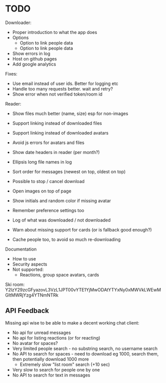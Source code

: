 # TODO

Downloader:

* Proper introduction to what the app does
* Options
  * Option to link people data
  * Option to link people data
* Show errors in log
* Host on github pages
* Add google analytics

Fixes:
* Use email instead of user ids. Better for logging etc
* Handle too many requests better. wait and retry?
* Show error when not verified token/room id

Reader:

* Show files much better (name, size) esp for non-images
* Support linking instead of downloaded files
* Support linking instead of downloaded avatars


* Avoid js errors for avatars and files
* Show date headers in reader (per month?)
* Ellipsis long file names in log
* Sort order for messages (newest on top, oldest on top)
* Possible to stop / cancel download
* Open images on top of page
* Show initials and random color if missing avatar
* Remember preference settings too
* Log of what was downloaded / not downloaded
* Warn about missing support for cards (or is fallback good enough?)
* Cache people too, to avoid so much re-downloading

Documentation

* How to use
* Security aspects
* Not supported:
  * Reactions, group space avatars, cards


Ski room:
Y2lzY29zcGFyazovL3VzL1JPT00vYTE1YjMwODAtYTYxNy0xMWVkLWEwMGItMWRjYzg4YTNmNTRk


## API Feedback

Missing api wise to be able to make a decent working chat client:

* No api for unread messages
* No api for listing reactions (or for reacting)
* No avatar for spaces?
* Very limited people search - no substring search, no username search
* No API to search for spaces - need to download eg 1000, search them, then potentially download 1000 more
  * Extremely slow "list room" search (+10 sec)
* Very slow to search for people one by one
* No API to search for text in messages